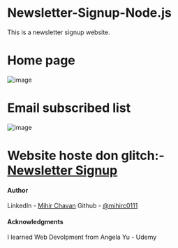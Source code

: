 # Newsletter-Signup-Node.js
This is a newsletter signup website.

# Home page
![image](https://user-images.githubusercontent.com/84846378/230717648-7ecc2c1d-c95d-4f90-a17f-b977bf64cc0f.png)

# Email subscribed list 
![image](https://user-images.githubusercontent.com/84846378/230717702-aaa57fa0-b6ed-499c-b7f8-c36c2204d8db.png)




# Website hoste don glitch:-[Newsletter Signup](https://pepper-invented-wire.glitch.me/)

#### Author

LinkedIn - [Mihir Chavan](https://www.linkedin.com/in/mihir-chavan-643615234/)
Github - [@mihirc0111](https://github.com/mihirc0111)

#### Acknowledgments

I learned Web Devolpment from Angela Yu - Udemy
